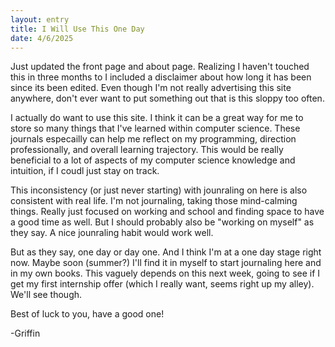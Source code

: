 ```yaml
---
layout: entry
title: I Will Use This One Day
date: 4/6/2025
---
```


Just updated the front page and about page. Realizing I haven't touched this in three months to I included a disclaimer about how long it has been since its been edited. Even though I'm not really advertising this site anywhere, don't ever want to put something out that is this sloppy too often.

I actually do want to use this site. I think it can be a great way for me to store so many things that I've learned within computer science. These journals especailly can help me reflect on my programming, direction professionally, and overall learning trajectory. This would be really beneficial to a lot of aspects of my computer science knowledge and intuition, if I coudl just stay on track.

This inconsistency (or just never starting) with jounraling on here is also consistent with real life. I'm not journaling, taking those mind-calming things. Really just focused on working and school and finding space to have a good time as well. But I should probably also be "working on myself" as they say. A nice jounraling habit would work well.

But as they say, one day or day one. And I think I'm at a one day stage right now. Maybe soon (summer?) I'll find it in myself to start journaling here and in my own books. This vaguely depends on this next week, going to see if I get my first internship offer (which I really want, seems right up my alley). We'll see though.

Best of luck to you, have a good one!

-Griffin